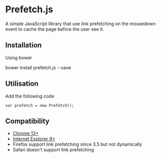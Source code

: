 Prefetch.js
===========

A simple JavaScript library that use link prefetching on the mousedown event to cache the page before the user see it.

## Installation

Using bower

bower install prefetch.js --save

## Utilisation

Add the following code

```
var prefetch = new Prefetch();
```

## Compatibility

* [Chrome 13+](https://web.archive.org/web/20140928205735/https://developers.google.com/chrome/whitepapers/prerender?csw=1)
* [Internet Explorer 9+](http://msdn.microsoft.com/en-us/library/ie/dn265039%28v=vs.85%29.aspx)
* Firefox support link prefetching since 3.5 but not dynamically
* Safari doesn't support link prefetching